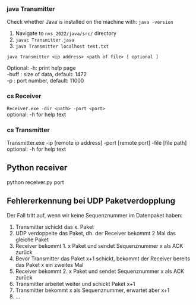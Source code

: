 ### java Transmitter
Check whether Java is installed on the machine with: `java -version`
1. Navigate to `nvs_2022/java/src/` directory
2. `javac Transmitter.java`
3. `java Transmitter localhost test.txt`

`java Transmitter <ip address> <path of file> [ optional ]`

Optional:
-h: print help page  
-buff <integer>: size of data, default: 1472  
-p <integer>: port number, default: 11000

### cs Receiver
`Receiver.exe -dir <path> -port <port>`  
optional: -h for help text

### cs Transmitter
Transmitter.exe -ip [remote ip address] -port [remote port] -file [file path]  
optional: -h for help text

## Python receiver
python receiver.py port


## Fehlererkennung bei UDP Paketverdopplung
Der Fall tritt auf, wenn wir keine Sequenznummer im Datenpaket haben:
1. Transmitter schickt das x. Paket
2. UDP verdoppelte das Paket, dh. der Receiver bekommt 2 Mal das gleiche Paket
3. Receiver bekommt 1. x Paket und sendet Sequenznummer x als ACK zurück
4. Bevor Transmitter das Paket x+1 schickt, bekommt der Receiver bereits das Paket x ein zweites Mal
5. Receiver bekommt 2. x Paket und sendet Sequenznummer x als ACK zurück
6. Transmitter arbeitet weiter und schickt Paket x+1
7. Transmitter bekommt x als Sequenznummer, erwartet aber x+1
8. ...

